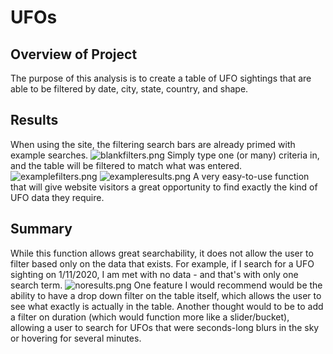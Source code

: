 # UFOs

## Overview of Project
The purpose of this analysis is to create a table of UFO sightings that are able to be filtered by date, city, state, country, and shape.

## Results
When using the site, the filtering search bars are already primed with example searches.
![blankfilters.png](static/css/images/blankfilters.png)
Simply type one (or many) criteria in, and the table will be filtered to match what was entered.
![examplefilters.png](static/css/images/examplefilters.png)
![exampleresults.png](static/css/images/exampleresults.png)
A very easy-to-use function that will give website visitors a great opportunity to find exactly the kind of UFO data they require.

## Summary
While this function allows great searchability, it does not allow the user to filter based only on the data that exists. For example, if I search for a UFO sighting on 1/11/2020, I am met with no data - and that's with only one search term.
![noresults.png](static/css/images/noresults.png)
One feature I would recommend would be the ability to have a drop down filter on the table itself, which allows the user to see what exactly is actually in the table. Another thought would to be to add a filter on duration (which would function more like a slider/bucket), allowing a user to search for UFOs that were seconds-long blurs in the sky or hovering for several minutes.